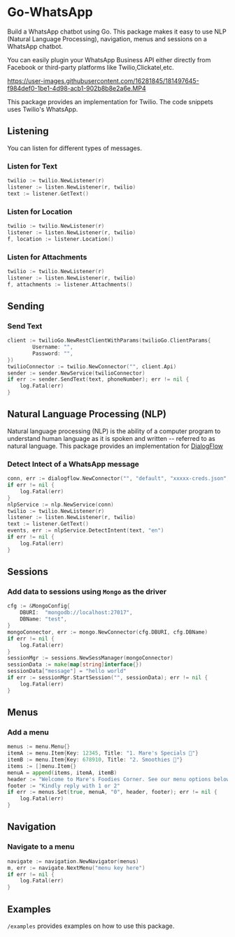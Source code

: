 # **Go-WhatsApp**

Build a WhatsApp chatbot using Go. This package makes it easy to use NLP (Natural Language Processing), navigation, menus and sessions on a WhatsApp chatbot. 

You can easily plugin your WhatsApp Business API either directly from Facebook or third-party platforms like Twilio,Clickatel,etc. 

https://user-images.githubusercontent.com/16281845/181497645-f984def0-1be1-4d98-acb1-902b8b8e2a6e.MP4

This package provides an implementation for Twilio. The code snippets uses Twilio's WhatsApp.

## **Listening** 
You can listen for different types of messages.  
### Listen for Text
```go
twilio := twilio.NewListener(r)
listener := listen.NewListener(r, twilio)
text := listener.GetText()
```
### Listen for Location
```go
twilio := twilio.NewListener(r)
listener := listen.NewListener(r, twilio)
f, location := listener.Location()
```
### Listen for Attachments
```go
twilio := twilio.NewListener(r)
listener := listen.NewListener(r, twilio)
f, attachments := listener.Attachments()
```

## **Sending**

### Send Text
```go
client := twilioGo.NewRestClientWithParams(twilioGo.ClientParams{
		Username: "",
		Password: "",
})
twilioConnector := twilio.NewConnector("", client.Api)
sender := sender.NewService(twilioConnector)
if err := sender.SendText(text, phoneNumber); err != nil {
	log.Fatal(err)
}
```

## **Natural Language Processing (NLP)**
Natural language processing (NLP) is the ability of a computer program to understand human language as it is spoken and written -- referred to as natural language. 
This package provides an implementation for [DialogFlow](https://cloud.google.com/dialogflow/docs)

### Detect Intect of a WhatsApp message
```go
conn, err := dialogflow.NewConnector("", "default", "xxxxx-creds.json", "europe-west2")
if err != nil {
	log.Fatal(err)
}
nlpService := nlp.NewService(conn)
twilio := twilio.NewListener(r)
listener := listen.NewListener(r, twilio)
text := listener.GetText()
events, err := nlpService.DetectIntent(text, "en")
if err != nil {
	log.Fatal(err)
}
```

## **Sessions**
### Add data to sessions using `Mongo` as the driver
```go
cfg := &MongoConfig{
	DBURI:  "mongodb://localhost:27017",
	DBName: "test",
}
mongoConnector, err := mongo.NewConnector(cfg.DBURI, cfg.DBName)
if err != nil {
	log.Fatal(err)
}
sessionMgr := sessions.NewSessManager(mongoConnector)
sessionData := make(map[string]interface{})
sessionData["message"] = "hello world"
if err := sessionMgr.StartSession("", sessionData); err != nil {
	log.Fatal(err)
}
```

## **Menus**
### Add a menu
```go
menus := menu.Menu{}
itemA := menu.Item{Key: 12345, Title: "1. Mare's Specials 🍰"}
itemB := menu.Item{Key: 678910, Title: "2. Smoothies 🍝"}
items := []menu.Item{}
menuA = append(items, itemA, itemB)
header := "Welcome to Mare's Foodies Corner. See our menu options below:"
footer := "Kindly reply with 1 or 2"
if err := menus.Set(true, menuA, "0", header, footer); err != nil {
	log.Fatal(err)
}
```

## **Navigation**
### Navigate to a menu
```go
navigate := navigation.NewNavigator(menus)
m, err := navigate.NextMenu("menu key here")
if err != nil {
	log.Fatal(err)
}
```

## **Examples**
`/examples` provides examples on how to use this package. 
